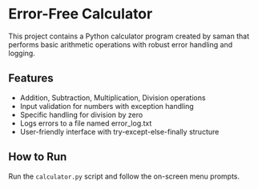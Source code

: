 # Error-Free Calculator

This project contains a Python calculator program created by saman that performs basic arithmetic operations with robust error handling and logging.

## Features

- Addition, Subtraction, Multiplication, Division operations
- Input validation for numbers with exception handling
- Specific handling for division by zero
- Logs errors to a file named error_log.txt
- User-friendly interface with try-except-else-finally structure

## How to Run

Run the `calculator.py` script and follow the on-screen menu prompts.
